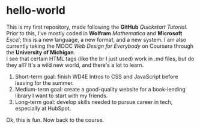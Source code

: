 # hello-world
This is my first repository, made following the **GitHub** *Quickstart Tutorial*.
Prior to this, I've mostly coded in **Wolfram** *Mathematica* and **Microsoft** *Excel*; this is a new language, a new format, and a new system.
I am also currently taking the MOOC *Web Design for Everybody* on Coursera through the **University of Michigan**.<br>
I see that certain HTML tags (like the br I just used) work in .md files, but do they all? It's a wild new world, and there's a lot to learn.
1. Short-term goal: finish WD4E Intros to CSS and JavaScript before leaving for the summer.
2. Medium-term goal: create a good-quality website for a book-lending library I want to start with my friends.
3. Long-term goal: develop skills needed to pursue career in tech, especially at HubSpot. <br>

Ok, this is fun. Now back to the course.
